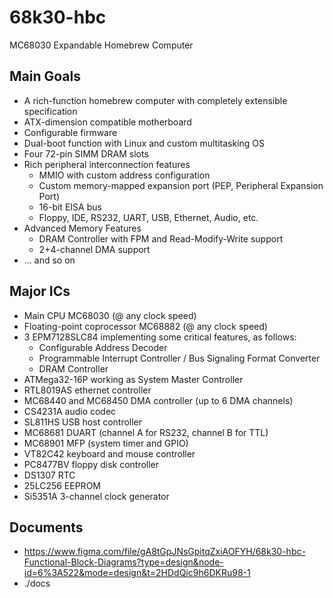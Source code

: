# 68k30-hbc
MC68030 Expandable Homebrew Computer

## Main Goals
- A rich-function homebrew computer with completely extensible specification
- ATX-dimension compatible motherboard
- Configurable firmware
- Dual-boot function with Linux and custom multitasking OS
- Four 72-pin SIMM DRAM slots
- Rich peripheral interconnection features
  - MMIO with custom address configuration
  - Custom memory-mapped expansion port (PEP, Peripheral Expansion Port)
  - 16-bit EISA bus
  - Floppy, IDE, RS232, UART, USB, Ethernet, Audio, etc.
- Advanced Memory Features
  - DRAM Controller with FPM and Read-Modify-Write support
  - 2+4-channel DMA support
- ... and so on

## Major ICs
- Main CPU MC68030 (@ any clock speed)
- Floating-point coprocessor MC68882 (@ any clock speed)
- 3 EPM7128SLC84 implementing some critical features, as follows:
  - Configurable Address Decoder
  - Programmable Interrupt Controller / Bus Signaling Format Converter
  - DRAM Controller
- ATMega32-16P working as System Master Controller
- RTL8019AS ethernet controller
- MC68440 and MC68450 DMA controller (up to 6 DMA channels)
- CS4231A audio codec
- SL811HS USB host controller
- MC68681 DUART (channel A for RS232, channel B for TTL)
- MC68901 MFP (system timer and GPIO)
- VT82C42 keyboard and mouse controller
- PC8477BV floppy disk controller
- DS1307 RTC
- 25LC256 EEPROM
- Si5351A 3-channel clock generator

## Documents
- https://www.figma.com/file/gA8tGpJNsGpitqZxiAOFYH/68k30-hbc-Functional-Block-Diagrams?type=design&node-id=6%3A522&mode=design&t=2HDdQic9h6DKRu98-1
- ./docs
